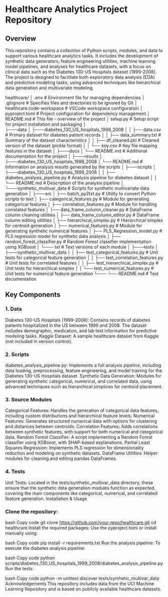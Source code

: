 # Healthcare Analytics Project Repository
## Overview
This repository contains a collection of Python scripts, modules, and data to support various healthcare analytics tasks. It includes the development of synthetic data generators, feature engineering utilities, machine learning model pipelines, and analyses for healthcare datasets, with a focus on clinical data such as the Diabetes 130-US Hospitals dataset (1999-2008). The project is designed to facilitate both exploratory data analysis (EDA) and predictive modeling tasks, using advanced techniques like hierarchical data generation and multivariate modeling.

healthcare/
│   .env                # Environment file for managing dependencies
│   .gitignore          # Specifies files and directories to be ignored by Git
│   healthcare.code-workspace  # VSCode workspace configuration
│   pyproject.toml      # Project configuration for dependency management
│   README.md           # This file - overview of the project
│   setup.py            # Setup script for project installation and packaging
│   
├───data
│   ├───diabetes_130_US_hospitals_1999_2008
│   │   ├── data.csv         # Primary dataset for diabetes patient records
│   │   ├── data_summary.txt # Summary of the dataset characteristics
│   │   ├── df_cleaned.pkl   # Cleaned version of the dataset (pickle format)
│   │   └── key.csv          # Key file mapping features in the dataset
│
├───docs
│   └── README.md        # Additional documentation for the project
│
├───results
│   ├───diabetes_130_US_hospitals_1999_2008
│   └── README.md        # Information on analysis results generated by the scripts
│
├───scripts
│   ├───diabetes_130_US_hospitals_1999_2008
│   │   ├── diabetes_analysis_pipeline.py  # Analysis pipeline for diabetes dataset
│   │   └── README.md                      # Description of the analysis pipeline
│   └───synthetic_multivar_data            # Scripts for synthetic multivariate data generation
│
├───src
│   ├── batch_py2txt.py                    # Utility to convert Python scripts to text
│   ├── categorical_features.py            # Module for generating categorical features
│   ├── correlation_features.py            # Module for handling correlated features
│   ├── data_frame_column_cleaner.py       # DataFrame column cleaning utilities
│   ├── data_frame_column_editor.py        # DataFrame column editing utilities
│   ├── hierarchical_simplex.py            # Hierarchical simplex for centroid generation
│   ├── numerical_features.py              # Module for generating synthetic numerical features
│   ├── PLS_Regression_model.py            # PLS regression model for synthetic data analysis
│   ├── random_forest_classifier.py        # Random Forest classifier implementation using XGBoost
│   └─── txt                               # Text versions of each module
│
├───tests
│   ├───synthetic_multivar_data
│   │   ├── test_categorical_features.py   # Unit tests for categorical feature generation
│   │   ├── test_correlation_features.py   # Unit tests for correlated features
│   │   ├── test_hierarchical_simplex.py   # Unit tests for hierarchical simplex
│   │   └── test_numerical_features.py     # Unit tests for numerical feature generation
└─── └── README.md                         # Test documentation

## Key Components
### 1. Data
Diabetes 130-US Hospitals (1999-2008): Contains records of diabetes patients hospitalized in the US between 1999 and 2008. The dataset includes demographic, medication, and lab test information for predictive modeling tasks.
Kaggle Dataset: A sample healthcare dataset from Kaggle (not included in version control).
### 2. Scripts
diabetes_analysis_pipeline.py: Implements a full analysis pipeline, including data loading, preprocessing, feature engineering, and model training for the Diabetes 130-US Hospitals dataset.
Synthetic Data Generation: Modules for generating synthetic categorical, numerical, and correlated data, using advanced techniques such as hierarchical simplices for centroid placement.
### 3. Source Modules
Categorical Features: Handles the generation of categorical data features, including custom distributions and hierarchical feature levels.
Numerical Features: Generates structured numerical data with options for clustering and distances between centroids.
Correlation Features: Adds correlations between synthetic features, with support for both numerical and categorical data.
Random Forest Classifier: A script implementing a Random Forest classifier using XGBoost, with SHAP-based explanations.
Partial Least Squares Regression: Implements PLS regression for dimensionality reduction and modeling on synthetic datasets.
DataFrame Utilities: Helper modules for cleaning and editing pandas DataFrames.
### 4. Tests
Unit Tests: Located in the tests/synthetic_multivar_data directory, these ensure that the synthetic data generation modules function as expected, covering the main components like categorical, numerical, and correlated feature generation.
Installation & Usage


### Clone the repository:

bash
Copy code
git clone https://github.com/your-repo/healthcare.git
cd healthcare
Install the required packages: Use the pyproject.toml or install manually using:

bash
Copy code
pip install -r requirements.txt
Run the analysis pipeline: To execute the diabetes analysis pipeline:

bash
Copy code
python scripts/diabetes_130_US_hospitals_1999_2008/diabetes_analysis_pipeline.py
Run the tests:

bash
Copy code
python -m unittest discover tests/synthetic_multivar_data
Acknowledgements
This repository includes data from the UCI Machine Learning Repository and is based on publicly available healthcare datasets.
